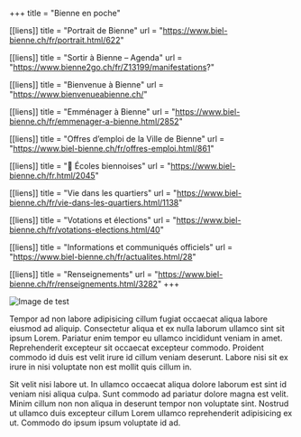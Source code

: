 +++
title = "Bienne en poche"

[[liens]]
title = "Portrait de Bienne"
url = "https://www.biel-bienne.ch/fr/portrait.html/622"

[[liens]]
title = "Sortir à Bienne – Agenda"
url = "https://www.bienne2go.ch/fr/Z13199/manifestations?"

[[liens]]
title = "Bienvenue à Bienne"
url = "https://www.bienvenueabienne.ch/"

[[liens]]
title = "Emménager à Bienne"
url = "https://www.biel-bienne.ch/fr/emmenager-a-bienne.html/2852"

[[liens]]
title = "Offres d’emploi de la Ville de Bienne"
url = "https://www.biel-bienne.ch/fr/offres-emploi.html/861"

[[liens]]
title = "🏫 Écoles biennoises"
url = "https://www.biel-bienne.ch/fr.html/2045"

[[liens]]
title = "Vie dans les quartiers"
url = "https://www.biel-bienne.ch/fr/vie-dans-les-quartiers.html/1138"

[[liens]]
title = "Votations et élections"
url = "https://www.biel-bienne.ch/fr/votations-elections.html/40"

[[liens]]
title = "Informations et communiqués officiels"
url = "https://www.biel-bienne.ch/fr/actualites.html/28"

[[liens]]
title = "Renseignements"
url = "https://www.biel-bienne.ch/fr/renseignements.html/3282"
+++

![Image de test](https://www.biel-bienne.ch/public/upload/assets/27308/rendition/img_large.jpg)

Tempor ad non labore adipisicing cillum fugiat occaecat aliqua labore eiusmod ad aliquip. Consectetur aliqua et ex nulla laborum ullamco sint sit ipsum Lorem. Pariatur enim tempor eu ullamco incididunt veniam in amet. Reprehenderit excepteur sit occaecat excepteur commodo. Proident commodo id duis est velit irure id cillum veniam deserunt. Labore nisi sit ex irure in nisi voluptate non est mollit quis cillum in.

Sit velit nisi labore ut. In ullamco occaecat aliqua dolore laborum est sint id veniam nisi aliqua culpa. Sunt commodo ad pariatur dolore magna est velit. Minim cillum non non aliqua in deserunt tempor non voluptate sint. Nostrud ut ullamco duis excepteur cillum Lorem ullamco reprehenderit adipisicing ex ut. Commodo do ipsum ipsum voluptate id ad.